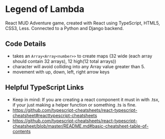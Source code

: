 # Legend of Lambda
React MUD Adventure game, created with React using TypeScript, HTML5, CSS3, Less. Connected to a Python and Django backend.

## Code Details
- takes an ```Array<Array<number>>``` to create maps (32 wide (each array should contain 32 arrays), 12 high(12 total arrays))
- character will avoid colliding into any Array value greater than 5.
- movement with up, down, left, right arrow keys

## Helpful TypeScript Links
- Keep in mind: If you are creating a react component it must in with .tsx, if your just making a helper function or something .ts is fine.
- https://github.com/typescript-cheatsheets/react-typescript-cheatsheet#reacttypescript-cheatsheets
- https://github.com/typescript-cheatsheets/react-typescript-cheatsheet/blob/master/README.md#basic-cheatsheet-table-of-contents
